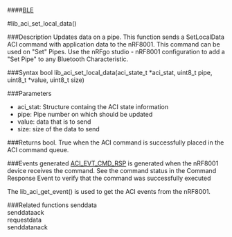 ####[BLE](https://github.com/NordicSemiconductor/ble-sdk-arduino/tree/master/documentation/libraries/BLE "Go to BLE folder")

#lib_aci_set_local_data()

###Description
Updates data on a pipe. This function sends a SetLocalData ACI command with application data to the nRF8001. 
This command can be used on "Set" Pipes. Use the nRFgo studio - nRF8001 configuration to add a "Set Pipe" to any Bluetooth Characteristic. 

###Syntax
    bool lib_aci_set_local_data(aci_state_t *aci_stat, uint8_t pipe, uint8_t *value, uint8_t size)

    
###Parameters
* aci_stat: Structure containg the ACI state information
* pipe: Pipe number on which should be updated
* value: data that is to send 
* size: size of the data to send


###Returns
    bool. True when the ACI command is successfully placed in the ACI command queue.


###Events generated
[ACI_EVT_CMD_RSP](https://devzone.nordicsemi.com/documentation/ps/nRF8001_PS_v1.2.pdf#G1050945 "Go to nRF8001 PS") is generated when the nRF8001 device receives the command.
See the command status in the Command Response Event to verify that the command was successfully executed  
  
The lib_aci_get_event() is used to get the ACI events from the nRF8001.

###Related functions
senddata  
senddataack  
requestdata  
senddatanack  
